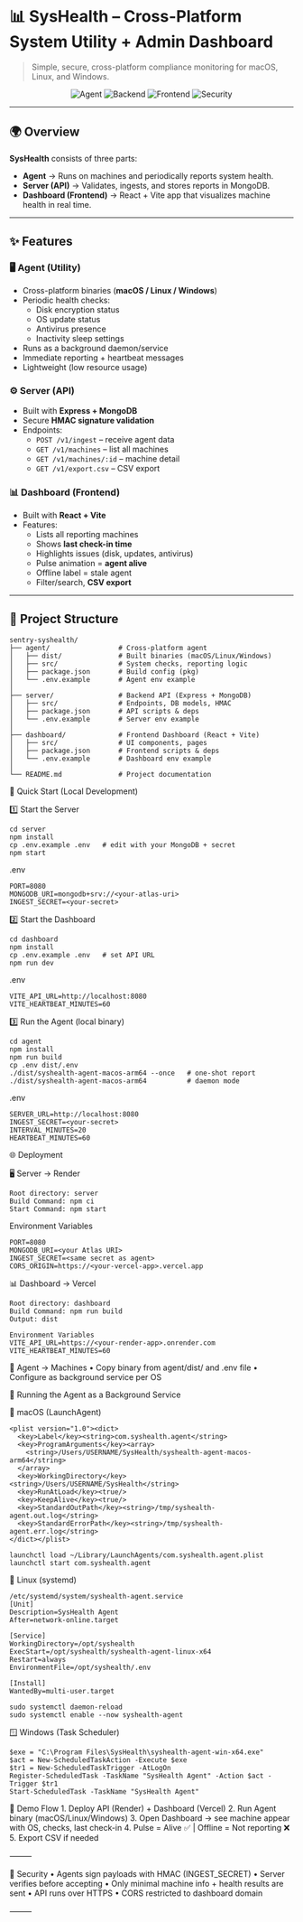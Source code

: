 # 📊 SysHealth – Cross-Platform System Utility + Admin Dashboard

> Simple, secure, cross-platform compliance monitoring for macOS, Linux, and Windows.

<p align="center">
  <img alt="Agent" src="https://img.shields.io/badge/Agent-macOS%20%7C%20Linux%20%7C%20Windows-4c9aff">
  <img alt="Backend" src="https://img.shields.io/badge/Server-Express%20%2B%20MongoDB-10b981">
  <img alt="Frontend" src="https://img.shields.io/badge/Dashboard-React%20%2B%20Vite-6366f1">
  <img alt="Security" src="https://img.shields.io/badge/Security-HMAC--signed%20ingest-f97316">
</p>

---

## 🌍 Overview
**SysHealth** consists of three parts:

- **Agent** → Runs on machines and periodically reports system health.  
- **Server (API)** → Validates, ingests, and stores reports in MongoDB.  
- **Dashboard (Frontend)** → React + Vite app that visualizes machine health in real time.  

---

## ✨ Features

### 🖥 Agent (Utility)
- Cross-platform binaries (**macOS / Linux / Windows**)
- Periodic health checks:
  - Disk encryption status
  - OS update status
  - Antivirus presence
  - Inactivity sleep settings
- Runs as a background daemon/service
- Immediate reporting + heartbeat messages
- Lightweight (low resource usage)

### ⚙️ Server (API)
- Built with **Express + MongoDB**
- Secure **HMAC signature validation**
- Endpoints:
  - `POST /v1/ingest` – receive agent data
  - `GET /v1/machines` – list all machines
  - `GET /v1/machines/:id` – machine detail
  - `GET /v1/export.csv` – CSV export

### 📊 Dashboard (Frontend)
- Built with **React + Vite**
- Features:
  - Lists all reporting machines
  - Shows **last check-in time**
  - Highlights issues (disk, updates, antivirus)
  - Pulse animation = **agent alive**
  - Offline label = stale agent
  - Filter/search, **CSV export**

---

## 📂 Project Structure

```text
sentry-syshealth/
├── agent/                 # Cross-platform agent
│   ├── dist/              # Built binaries (macOS/Linux/Windows)
│   ├── src/               # System checks, reporting logic
│   ├── package.json       # Build config (pkg)
│   └── .env.example       # Agent env example
│
├── server/                # Backend API (Express + MongoDB)
│   ├── src/               # Endpoints, DB models, HMAC
│   ├── package.json       # API scripts & deps
│   └── .env.example       # Server env example
│
├── dashboard/             # Frontend Dashboard (React + Vite)
│   ├── src/               # UI components, pages
│   ├── package.json       # Frontend scripts & deps
│   └── .env.example       # Dashboard env example
│
└── README.md              # Project documentation
```

🚀 Quick Start (Local Development)

1️⃣ Start the Server
```text
cd server
npm install
cp .env.example .env   # edit with your MongoDB + secret
npm start
```

.env
```text
PORT=8080
MONGODB_URI=mongodb+srv://<your-atlas-uri>
INGEST_SECRET=<your-secret>
```

2️⃣ Start the Dashboard
```text
cd dashboard
npm install
cp .env.example .env   # set API URL
npm run dev
```

.env
```text
VITE_API_URL=http://localhost:8080
VITE_HEARTBEAT_MINUTES=60
```

3️⃣ Run the Agent (local binary)
```text
cd agent
npm install
npm run build
cp .env dist/.env
./dist/syshealth-agent-macos-arm64 --once   # one-shot report
./dist/syshealth-agent-macos-arm64          # daemon mode
```

.env
```text
SERVER_URL=http://localhost:8080
INGEST_SECRET=<your-secret>
INTERVAL_MINUTES=20
HEARTBEAT_MINUTES=60
```

🌐 Deployment

🖥 Server → Render
```text
Root directory: server
Build Command: npm ci
Start Command: npm start
```
Environment Variables
```text
PORT=8080
MONGODB_URI=<your Atlas URI>
INGEST_SECRET=<same secret as agent>
CORS_ORIGIN=https://<your-vercel-app>.vercel.app
```

📊 Dashboard → Vercel
```text
Root directory: dashboard
Build Command: npm run build
Output: dist
```
```text
Environment Variables
VITE_API_URL=https://<your-render-app>.onrender.com
VITE_HEARTBEAT_MINUTES=60
```

🤖 Agent → Machines
	•	Copy binary from agent/dist/ and .env file
	•	Configure as background service per OS
 

🔄 Running the Agent as a Background Service

🍏 macOS (LaunchAgent)
```text
<plist version="1.0"><dict>
  <key>Label</key><string>com.syshealth.agent</string>
  <key>ProgramArguments</key><array>
    <string>/Users/USERNAME/SysHealth/syshealth-agent-macos-arm64</string>
  </array>
  <key>WorkingDirectory</key><string>/Users/USERNAME/SysHealth</string>
  <key>RunAtLoad</key><true/>
  <key>KeepAlive</key><true/>
  <key>StandardOutPath</key><string>/tmp/syshealth-agent.out.log</string>
  <key>StandardErrorPath</key><string>/tmp/syshealth-agent.err.log</string>
</dict></plist>
```
```text
launchctl load ~/Library/LaunchAgents/com.syshealth.agent.plist
launchctl start com.syshealth.agent
```

🐧 Linux (systemd)
```text
/etc/systemd/system/syshealth-agent.service
[Unit]
Description=SysHealth Agent
After=network-online.target

[Service]
WorkingDirectory=/opt/syshealth
ExecStart=/opt/syshealth/syshealth-agent-linux-x64
Restart=always
EnvironmentFile=/opt/syshealth/.env

[Install]
WantedBy=multi-user.target
```
```text
sudo systemctl daemon-reload
sudo systemctl enable --now syshealth-agent
```

🪟 Windows (Task Scheduler)
```text
$exe = "C:\Program Files\SysHealth\syshealth-agent-win-x64.exe"
$act = New-ScheduledTaskAction -Execute $exe
$tr1 = New-ScheduledTaskTrigger -AtLogOn
Register-ScheduledTask -TaskName "SysHealth Agent" -Action $act -Trigger $tr1
Start-ScheduledTask -TaskName "SysHealth Agent"
```

🎯 Demo Flow
	1.	Deploy API (Render) + Dashboard (Vercel)
	2.	Run Agent binary (macOS/Linux/Windows)
	3.	Open Dashboard → see machine appear with OS, checks, last check-in
	4.	Pulse = Alive ✅ | Offline = Not reporting ❌
	5.	Export CSV if needed

⸻

🔐 Security
	•	Agents sign payloads with HMAC (INGEST_SECRET)
	•	Server verifies before accepting
	•	Only minimal machine info + health results are sent
	•	API runs over HTTPS
	•	CORS restricted to dashboard domain

⸻
